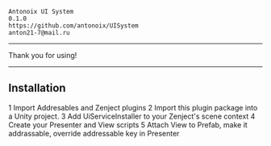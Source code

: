     Antonoix UI System
    0.1.0
    https://github.com/antonoix/UISystem
    anton21-7@mail.ru
---

Thank you for using!

---
  Installation
---

1 Import Addresables and Zenject plugins
2 Import this plugin package into a Unity project.
3 Add UiServiceInstaller to your Zenject's scene context
4 Create your Presenter and View scripts
5 Attach View to Prefab, make it addrassable, override addressable key in Presenter
